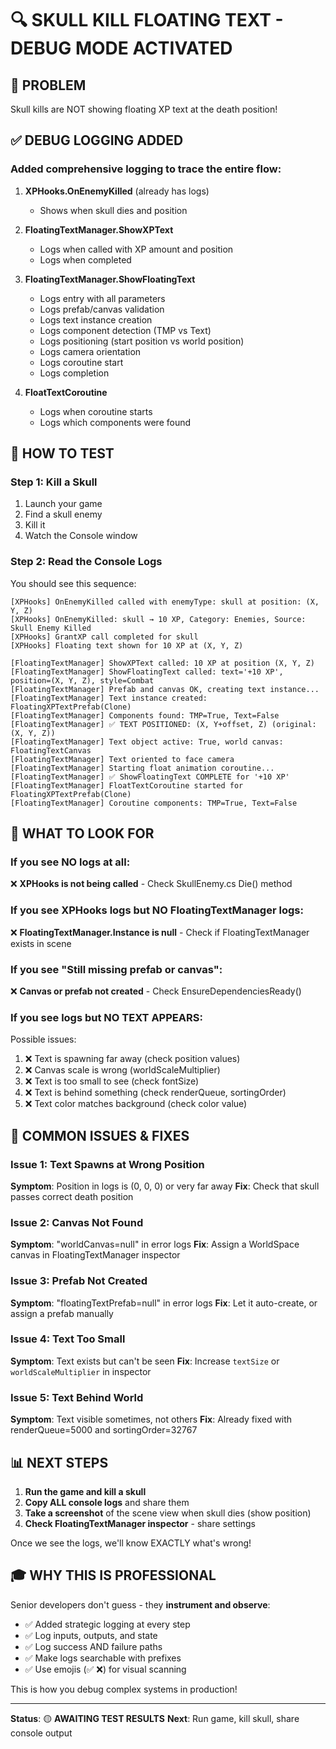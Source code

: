 # 🔍 SKULL KILL FLOATING TEXT - DEBUG MODE ACTIVATED

## 🎯 PROBLEM
Skull kills are NOT showing floating XP text at the death position!

## ✅ DEBUG LOGGING ADDED

### Added comprehensive logging to trace the entire flow:

1. **XPHooks.OnEnemyKilled** (already has logs)
   - Shows when skull dies and position

2. **FloatingTextManager.ShowXPText**
   - Logs when called with XP amount and position
   - Logs when completed

3. **FloatingTextManager.ShowFloatingText**
   - Logs entry with all parameters
   - Logs prefab/canvas validation
   - Logs text instance creation
   - Logs component detection (TMP vs Text)
   - Logs positioning (start position vs world position)
   - Logs camera orientation
   - Logs coroutine start
   - Logs completion

4. **FloatTextCoroutine**
   - Logs when coroutine starts
   - Logs which components were found

## 🧪 HOW TO TEST

### Step 1: Kill a Skull
1. Launch your game
2. Find a skull enemy
3. Kill it
4. Watch the Console window

### Step 2: Read the Console Logs
You should see this sequence:

```
[XPHooks] OnEnemyKilled called with enemyType: skull at position: (X, Y, Z)
[XPHooks] OnEnemyKilled: skull → 10 XP, Category: Enemies, Source: Skull Enemy Killed
[XPHooks] GrantXP call completed for skull
[XPHooks] Floating text shown for 10 XP at (X, Y, Z)

[FloatingTextManager] ShowXPText called: 10 XP at position (X, Y, Z)
[FloatingTextManager] ShowFloatingText called: text='+10 XP', position=(X, Y, Z), style=Combat
[FloatingTextManager] Prefab and canvas OK, creating text instance...
[FloatingTextManager] Text instance created: FloatingXPTextPrefab(Clone)
[FloatingTextManager] Components found: TMP=True, Text=False
[FloatingTextManager] ✅ TEXT POSITIONED: (X, Y+offset, Z) (original: (X, Y, Z))
[FloatingTextManager] Text object active: True, world canvas: FloatingTextCanvas
[FloatingTextManager] Text oriented to face camera
[FloatingTextManager] Starting float animation coroutine...
[FloatingTextManager] ✅ ShowFloatingText COMPLETE for '+10 XP'
[FloatingTextManager] FloatTextCoroutine started for FloatingXPTextPrefab(Clone)
[FloatingTextManager] Coroutine components: TMP=True, Text=False
```

## 🚨 WHAT TO LOOK FOR

### If you see NO logs at all:
❌ **XPHooks is not being called** - Check SkullEnemy.cs Die() method

### If you see XPHooks logs but NO FloatingTextManager logs:
❌ **FloatingTextManager.Instance is null** - Check if FloatingTextManager exists in scene

### If you see "Still missing prefab or canvas":
❌ **Canvas or prefab not created** - Check EnsureDependenciesReady()

### If you see logs but NO TEXT APPEARS:
Possible issues:
1. ❌ Text is spawning far away (check position values)
2. ❌ Canvas scale is wrong (worldScaleMultiplier)
3. ❌ Text is too small to see (check fontSize)
4. ❌ Text is behind something (check renderQueue, sortingOrder)
5. ❌ Text color matches background (check color value)

## 🔧 COMMON ISSUES & FIXES

### Issue 1: Text Spawns at Wrong Position
**Symptom**: Position in logs is (0, 0, 0) or very far away
**Fix**: Check that skull passes correct death position

### Issue 2: Canvas Not Found
**Symptom**: "worldCanvas=null" in error logs
**Fix**: Assign a WorldSpace canvas in FloatingTextManager inspector

### Issue 3: Prefab Not Created
**Symptom**: "floatingTextPrefab=null" in error logs
**Fix**: Let it auto-create, or assign a prefab manually

### Issue 4: Text Too Small
**Symptom**: Text exists but can't be seen
**Fix**: Increase `textSize` or `worldScaleMultiplier` in inspector

### Issue 5: Text Behind World
**Symptom**: Text visible sometimes, not others
**Fix**: Already fixed with renderQueue=5000 and sortingOrder=32767

## 📊 NEXT STEPS

1. **Run the game and kill a skull**
2. **Copy ALL console logs** and share them
3. **Take a screenshot** of the scene view when skull dies (show position)
4. **Check FloatingTextManager inspector** - share settings

Once we see the logs, we'll know EXACTLY what's wrong!

## 🎓 WHY THIS IS PROFESSIONAL

Senior developers don't guess - they **instrument and observe**:
- ✅ Added strategic logging at every step
- ✅ Log inputs, outputs, and state
- ✅ Log success AND failure paths
- ✅ Make logs searchable with prefixes
- ✅ Use emojis (✅ ❌) for visual scanning

This is how you debug complex systems in production!

---

**Status**: 🟡 **AWAITING TEST RESULTS**
**Next**: Run game, kill skull, share console output
